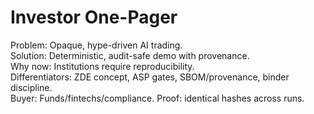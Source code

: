 # Investor One-Pager
Problem: Opaque, hype-driven AI trading.  
Solution: Deterministic, audit-safe demo with provenance.  
Why now: Institutions require reproducibility.  
Differentiators: ZDE concept, ASP gates, SBOM/provenance, binder discipline.  
Buyer: Funds/fintechs/compliance. Proof: identical hashes across runs.
